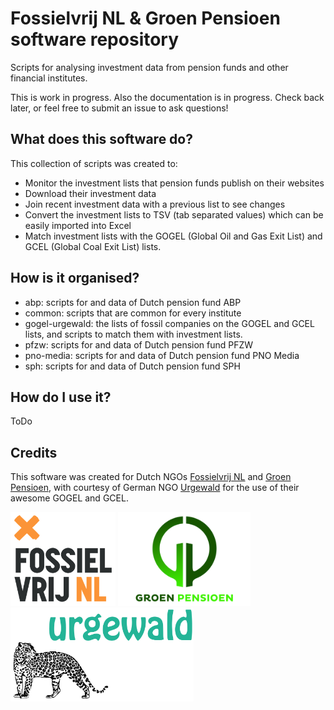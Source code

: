 # Fossielvrij NL & Groen Pensioen software repository

Scripts for analysing investment data from pension funds and other financial institutes.

This is work in progress. Also the documentation is in progress. Check back later, or feel free to submit an issue to ask questions!

## What does this software do?

This collection of scripts was created to:

* Monitor the investment lists that pension funds publish on their websites
* Download their investment data
* Join recent investment data with a previous list to see changes
* Convert the investment lists to TSV (tab separated values) which can be easily imported into Excel
* Match investment lists with the GOGEL (Global Oil and Gas Exit List) and GCEL (Global Coal Exit List) lists.

## How is it organised?

* abp: scripts for and data of Dutch pension fund ABP
* common: scripts that are common for every institute
* gogel-urgewald: the lists of fossil companies on the GOGEL and GCEL lists, and scripts to match them with investment lists.
* pfzw: scripts for and data of Dutch pension fund PFZW
* pno-media: scripts for and data of Dutch pension fund PNO Media
* sph: scripts for and data of Dutch pension fund SPH

## How do I use it?

ToDo

## Credits

This software was created for Dutch NGOs [Fossielvrij NL](https://gofossilfree.org/nl/) and [Groen Pensioen](https://goed-pensioen.nl/), with courtesy of German NGO [Urgewald](https://www.urgewald.org/) for the use of their awesome GOGEL and GCEL.

<p float="left">
    <a href="https://gofossilfree.org/nl/"><img src="logo-Fossielvrij-NL.jpg" alt="Logo Fossielvrij NL" height="150"></a>
    <a href="https://goed-pensioen.nl/"><img src="logo-Groen-Pensioen.jpg" alt="Logo Groen Pensioen" height="150"></a>
    <a href="https://www.urgewald.org/"><img src="logo-Urgewald.jpg" alt="Logo Urgewald" height="150"></a>
</p>
